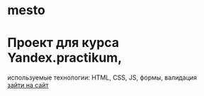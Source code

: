 # mesto
<h1><b>Проект для курса Yandex.practikum,</b></h1> используемые технологии: HTML, CSS, JS, формы, валидация<br>
<a href="https://roschek.github.io/mesto/">зайти на сайт</a>
